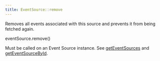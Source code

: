 ```yaml
---
title: EventSource::remove
---
```


Removes all events associated with this source and prevents it from being fetched again.

<div class='spec' markdown='1'>
eventSource.remove()
</div>

Must be called on an Event Source instance. See [getEventSources](Calendar-getEventSources) and [getEventSourceById](Calendar-getEventSourceById).
